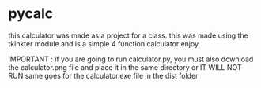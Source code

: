 # pycalc
this calculator was made as a project for a class.
this was made using the tkinkter module and is a simple 4 function calculator
enjoy

IMPORTANT :
if you are going to run calculator.py, you must also download the calculator.png file and place it in the same directory or IT WILL NOT RUN
same goes for the calculator.exe file in the dist folder
